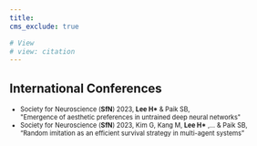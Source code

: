 ```yaml
---
title: 
cms_exclude: true

# View
# view: citation
---
```


## International Conferences

<ul style="font-size: 0.8em;">
  <li>Society for Neuroscience (<strong>SfN</strong>) 2023, <strong>Lee H*</strong> & Paik SB,<br>  
    "Emergence of aesthetic preferences in untrained deep neural networks"</li>

  <li>Society for Neuroscience (<strong>SfN</strong>) 2023, Kim G, Kang M, <strong>Lee H*</strong> ,... & Paik SB,<br>  
    “Random imitation as an efficient survival strategy in multi-agent systems”</li>
</ul>




   